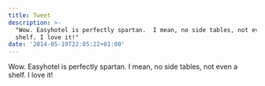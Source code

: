 ```yaml
---
title: Tweet
description: >-
  "Wow. Easyhotel is perfectly spartan.  I mean, no side tables, not even a
  shelf. I love it!"
date: '2014-05-19T22:05:22+01:00'
---
```

Wow. Easyhotel is perfectly spartan.  I mean, no side tables, not even a shelf. I love it!
